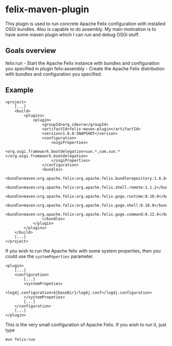 # felix-maven-plugin

This plugin is used to run concrete Apache Felix configuration with installed OSGi bundles. Also is capable to do assembly.
My main motivation is to have some maven plugin which I can run and debug OSGi stuff.

## Goals overview

felix:run - Start the Apache Felix instance with bundles and configuration you specified in plugin
felix:assembly - Create the Apache Felix distribution with bundles and configuration you specified.

## Example

    <project>
        [...]
        <build>
            <plugins>
                <plugin>
				    <groupId>org.zdevra</groupId>
				    <artifactId>felix-maven-plugin</artifactId>
				    <version>1.0.0-SNAPSHOT</version>
                    <configuration>
                        <osgiProperties>
                            <org.osgi.framework.bootdelegation>sun.*,com.sun.*</org.osgi.framework.bootdelegation>
                        </osgiProperties>
                    </configuration>
                    <bundles>
                        <bundle>maven:org.apache.felix:org.apache.felix.bundlerepository:1.6.6</bundle>
                        <bundle>maven:org.apache.felix:org.apache.felix.shell.remote:1.1.2</bundle>
                        <bundle>maven:org.apache.felix:org.apache.felix.gogo.runtime:0.10.0</bundle>
                        <bundle>maven:org.apache.felix:org.apache.felix.gogo.shell:0.10.0</bundle>
                        <bundle>maven:org.apache.felix:org.apache.felix.gogo.command:0.12.0</bundle>
                    </bundles>
                </plugin>
            </plugins>
        </build>
        [...]
    </project>

If you wish to run the Apache felix with some system properties, then you could use the `systemPoperties` parameter.

    <plugin>
        [...]
        <configuration>
            [...]
            <systemPropeties>
                <log4j.configuration>${baseDir}/log4j.conf</log4j.configuration>
            </systemPropeties>
            [...]
        </configuration>
        [...]
    </plugin>


This is the very small configuration of Apache Felix. If you wish to run it, just type

    mvn felix:run


